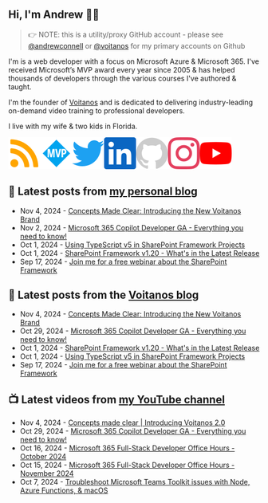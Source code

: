 ## Hi, I'm Andrew 👋🏼

> 👉 NOTE: this is a utility/proxy GitHub account - please see [@andrewconnell](/andrewconnell) or [@voitanos](/voitanos) for my primary accounts on Github

I'm is a web developer with a focus on Microsoft Azure & Microsoft 365. I've received Microsoft’s MVP award every year since 2005 & has helped thousands of developers through the various courses I've authored & taught.

I'm the founder of [Voitanos](https://www.voitanos.io) and is dedicated to delivering industry-leading on-demand video training to professional developers.

I live with my wife & two kids in Florida.

[![](./images/rss.svg)](https://www.andrewconnell.com)[![](./images/mvp.svg)](https://mvp.microsoft.com/en-us/PublicProfile/21083?fullName=Andrew%20Connell)[![](./images/twitter.svg)](https://www.twitter.com/andrewconnell)[![](./images/linkedin.svg)](https://www.linkedin.com/in/andrewconnell)[![](./images/github.svg)](https://www.github.com/andrewconnell)[![](./images/instagram.svg)](https://www.instagram.com/andrewconnell1)[![](./images/youtube.svg)](https://www.youtube.com/voitanosio)

## 📘 Latest posts from [my personal blog](https://www.andrewconnell.com)
<!-- MYBLOG-POST-LIST:START -->
- Nov 4, 2024 - [Concepts Made Clear: Introducing the New Voitanos Brand](https://www.voitanos.io/blog/concepts-made-clear-introducing-the-new-voitanos-brand/?utm_medium=rss&utm_source=andrewconnell.com)
- Nov 2, 2024 - [Microsoft 365 Copilot Developer GA - Everything you need to know!](https://www.andrewconnell.com/blog/microsoft-365-copilot-generally-available-october-2024/?utm_medium=rss&utm_source=andrewconnell.com)
- Oct 1, 2024 - [Using TypeScript v5 in SharePoint Framework Projects](https://www.voitanos.io/blog/sharepoint-framework-typescript-v5/?utm_medium=rss&utm_source=andrewconnell.com)
- Oct 1, 2024 - [SharePoint Framework v1.20 - What&#39;s in the Latest Release](https://www.voitanos.io/blog/sharepoint-framework-v1-20-whats-in-latest-update-of-spfx/?utm_medium=rss&utm_source=andrewconnell.com)
- Sep 17, 2024 - [Join me for a free webinar about the SharePoint Framework](https://www.andrewconnell.com/blog/joinme-espc-webinar-spfx-overview-20241015/?utm_medium=rss&utm_source=andrewconnell.com)<!-- MYBLOG-POST-LIST:END -->

## 📙 Latest posts from the [Voitanos blog](https://www.voitanos.io/blog)
<!-- VOITANOSBLOG-POST-LIST:START -->
- Nov 4, 2024 - [Concepts Made Clear: Introducing the New Voitanos Brand](https://www.voitanos.io/blog/concepts-made-clear-introducing-the-new-voitanos-brand/?utm_medium=rss&utm_source=voitanos.io)
- Oct 29, 2024 - [Microsoft 365 Copilot Developer GA - Everything you need to know!](https://www.voitanos.io/blog/microsoft-365-copilot-generally-available-october-2024/?utm_medium=rss&utm_source=voitanos.io)
- Oct 1, 2024 - [SharePoint Framework v1.20 - What&#39;s in the Latest Release](https://www.voitanos.io/blog/sharepoint-framework-v1-20-whats-in-latest-update-of-spfx/?utm_medium=rss&utm_source=voitanos.io)
- Oct 1, 2024 - [Using TypeScript v5 in SharePoint Framework Projects](https://www.voitanos.io/blog/sharepoint-framework-typescript-v5/?utm_medium=rss&utm_source=voitanos.io)
- Sep 17, 2024 - [Join me for a free webinar about the SharePoint Framework](https://www.voitanos.io/blog/joinme-espc-webinar-spfx-overview-20241015/?utm_medium=rss&utm_source=voitanos.io)<!-- VOITANOSBLOG-POST-LIST:END -->

## 📺 Latest videos from [my YouTube channel](https://www.youtube.com/voitanosio)
<!-- VOITANOSYOUTUBE-POST-LIST:START -->
- Nov 4, 2024 - [Concepts made clear | Introducing Voitanos 2.0](https://www.youtube.com/watch?v=9hi0R4XDGzs)
- Oct 29, 2024 - [Microsoft 365 Copilot Developer GA - Everything you need to know!](https://www.youtube.com/watch?v=IKG-UEdmP7M)
- Oct 16, 2024 - [Microsoft 365 Full-Stack Developer Office Hours - October 2024](https://www.youtube.com/watch?v=VUEDgJ1VcPk)
- Oct 15, 2024 - [Microsoft 365 Full-Stack Developer Office Hours - November 2024](https://www.youtube.com/watch?v=aSPEOMH7ntc)
- Oct 7, 2024 - [Troubleshoot Microsoft Teams Toolkit issues with Node, Azure Functions, &amp; macOS](https://www.youtube.com/watch?v=rhOTfmPRS70)<!-- VOITANOSYOUTUBE-POST-LIST:END -->
